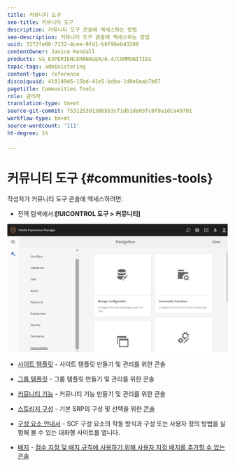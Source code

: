 ```yaml
---
title: 커뮤니티 도구
seo-title: 커뮤니티 도구
description: 커뮤니티 도구 콘솔에 액세스하는 방법
seo-description: 커뮤니티 도구 콘솔에 액세스하는 방법
uuid: 3172fe00-7132-4cee-9fd1-b6f96eb43200
contentOwner: Janice Kendall
products: SG_EXPERIENCEMANAGER/6.4/COMMUNITIES
topic-tags: administering
content-type: reference
discoiquuid: 410149d6-15bd-41e5-bdba-1d8e6eab7b87
pagetitle: Communities Tools
role: 관리자
translation-type: tm+mt
source-git-commit: 75312539136bb53cf1db1de03fc0f9a1dca49791
workflow-type: tm+mt
source-wordcount: '111'
ht-degree: 1%

---
```



# 커뮤니티 도구 {#communities-tools}

작성자가 커뮤니티 도구 콘솔에 액세스하려면:

* 전역 탐색에서:**[!UICONTROL 도구 > 커뮤니티]**

![chlimage_1-129](assets/chlimage_1-129.png)

* [사이트 템플릿](sites.md)  - 사이트 템플릿 만들기 및 관리를 위한 콘솔
* [그룹 템플릿](tools-groups.md) - 그룹 템플릿 만들기 및 관리를 위한 콘솔
* [커뮤니티 기능](functions.md) - 커뮤니티 기능 만들기 및 관리를 위한 콘솔
* [스토리지 구성](srp-config.md)  - 기본 SRP의 구성 및 선택을 위한  [콘솔](working-with-srp.md)

* [구성 요소 안내서](components-guide.md)  - SCF 구성 요소의 작동 방식과 구성 또는 사용자 정의 방법을 실험해 볼 수 있는 대화형 사이트를 엽니다.
* [배지](badges.md)  -  [점수 지정 및 배지 규칙에 사용하기 위해 사용자 지정 배지를 추가할 수 있는 콘솔](implementing-scoring.md)

